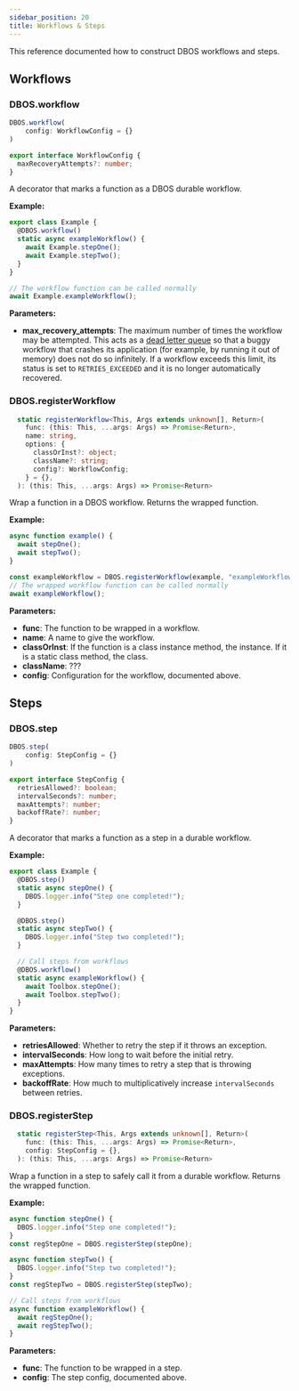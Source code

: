 ```yaml
---
sidebar_position: 20
title: Workflows & Steps
---
```


This reference documented how to construct DBOS workflows and steps.

## Workflows

### DBOS.workflow

```typescript
DBOS.workflow(
    config: WorkflowConfig = {}
)
```

```typescript
export interface WorkflowConfig {
  maxRecoveryAttempts?: number;
}
```

A decorator that marks a function as a DBOS durable workflow.

**Example:**
```typescript
export class Example {
  @DBOS.workflow()
  static async exampleWorkflow() {
    await Example.stepOne();
    await Example.stepTwo();
  }
}

// The workflow function can be called normally
await Example.exampleWorkflow();
```

**Parameters:**
- **max_recovery_attempts**: The maximum number of times the workflow may be attempted.
This acts as a [dead letter queue](https://en.wikipedia.org/wiki/Dead_letter_queue) so that a buggy workflow that crashes its application (for example, by running it out of memory) does not do so infinitely.
If a workflow exceeds this limit, its status is set to `RETRIES_EXCEEDED` and it is no longer automatically recovered.

### DBOS.registerWorkflow

```typescript
  static registerWorkflow<This, Args extends unknown[], Return>(
    func: (this: This, ...args: Args) => Promise<Return>,
    name: string,
    options: {
      classOrInst?: object;
      className?: string;
      config?: WorkflowConfig;
    } = {},
  ): (this: This, ...args: Args) => Promise<Return> 
```

Wrap a function in a DBOS workflow.
Returns the wrapped function.

**Example:**

```typescript
async function example() {
  await stepOne();
  await stepTwo();
}

const exampleWorkflow = DBOS.registerWorkflow(example, "exampleWorkflow")
// The wrapped workflow function can be called normally
await exampleWorkflow();
```

**Parameters:**
- **func**: The function to be wrapped in a workflow.
- **name**: A name to give the workflow.
- **classOrInst**: If the function is a class instance method, the instance. If it is a static class method, the class.
- **className**: ???
- **config**: Configuration for the workflow, documented above.

## Steps

### DBOS.step

```typescript
DBOS.step(
    config: StepConfig = {}
)
```

```typescript
export interface StepConfig {
  retriesAllowed?: boolean;
  intervalSeconds?: number;
  maxAttempts?: number;
  backoffRate?: number;
}
```

A decorator that marks a function as a step in a durable workflow.

**Example:**
```typescript
export class Example {
  @DBOS.step()
  static async stepOne() {
    DBOS.logger.info("Step one completed!");
  }

  @DBOS.step()
  static async stepTwo() {
    DBOS.logger.info("Step two completed!");
  }

  // Call steps from workflows
  @DBOS.workflow()
  static async exampleWorkflow() {
    await Toolbox.stepOne();
    await Toolbox.stepTwo();
  }
}
```

**Parameters:**
- **retriesAllowed**: Whether to retry the step if it throws an exception.
- **intervalSeconds**: How long to wait before the initial retry.
- **maxAttempts**: How many times to retry a step that is throwing exceptions.
- **backoffRate**: How much to multiplicatively increase `intervalSeconds` between retries.

### DBOS.registerStep

```typescript
  static registerStep<This, Args extends unknown[], Return>(
    func: (this: This, ...args: Args) => Promise<Return>,
    config: StepConfig = {},
  ): (this: This, ...args: Args) => Promise<Return>
```

Wrap a function in a step to safely call it from a durable workflow.
Returns the wrapped function.

**Example:**

```typescript
async function stepOne() {
  DBOS.logger.info("Step one completed!");
}
const regStepOne = DBOS.registerStep(stepOne);

async function stepTwo() {
  DBOS.logger.info("Step two completed!");
}
const regStepTwo = DBOS.registerStep(stepTwo);

// Call steps from workflows
async function exampleWorkflow() {
  await regStepOne();
  await regStepTwo();
}
```

**Parameters:**
- **func**: The function to be wrapped in a step.
- **config**: The step config, documented above.